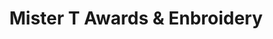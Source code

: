 ---
title: "Mister T Awards & Enbroidery"
url: /mount-vernon/mister-t-awards-and-enbroidery/
shop: shop
---